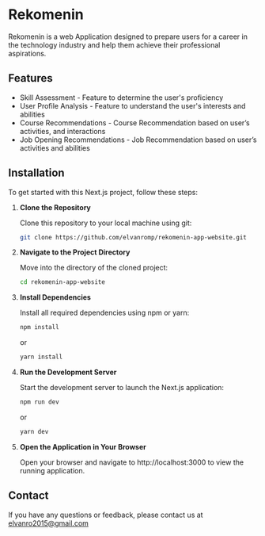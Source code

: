 # Rekomenin
Rekomenin is a web Application designed to prepare users for a career in the technology industry and help them achieve their professional aspirations.

## Features
- Skill Assessment - Feature to determine the user's proficiency
- User Profile Analysis - Feature to understand the user's interests and abilities
- Course Recommendations - Course Recommendation based on user’s activities, and interactions
- Job Opening Recommendations - Job Recommendation based on user’s activities and abilities

## Installation
To get started with this Next.js project, follow these steps:

1. **Clone the Repository**

   Clone this repository to your local machine using git:

   ```bash
   git clone https://github.com/elvanromp/rekomenin-app-website.git
   
2. **Navigate to the Project Directory**

   Move into the directory of the cloned project:
   ```bash
   cd rekomenin-app-website
   ```

3. **Install Dependencies**

   Install all required dependencies using npm or yarn:

   ```bash
   npm install
   ```
   or
   ```bash
   yarn install
   ```

4. **Run the Development Server**

   Start the development server to launch the Next.js application:

   ```bash
   npm run dev
   ```
   or
   ```bash
   yarn dev
   ```

5. **Open the Application in Your Browser**
   
   Open your browser and navigate to http://localhost:3000 to view the running application.


## Contact
If you have any questions or feedback, please contact us at elvanro2015@gmail.com
